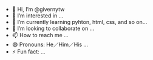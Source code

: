 - 👋 Hi, I’m @givernytw
- 👀 I’m interested in ...
- 🌱 I’m currently learning pyhton, html, css, and so on...
- 💞️ I’m looking to collaborate on ...
- 📫 How to reach me ...
- 😄 Pronouns:  He／Him／His ...
- ⚡ Fun fact: ...



<!---
givernytw/givernytw is a ✨ special ✨ repository because its `README.md` (this file) appears on your GitHub profile.
You can click the Preview link to take a look at your changes.
--->

<!---
GitHub常見語法
主要語法類同markdown
https://docs.github.com/en/get-started/writing-on-github/getting-started-with-writing-and-formatting-on-github/basic-writing-and-formatting-syntax

GitHub shortctus
https://docs.github.com/en/get-started/accessibility/keyboard-shortcuts

**This is bold text**  #粗體
_This text is italicized_  #斜體
~~This was mistaken text~~  #刪除線
**This text is _extremely_ important**  #粗體中間帶斜體
***All this text is important***  #全粗斜體
This is a <sub>subscript</sub> text  #下標
This is a <sup>superscript</sup> text  #上標

> Text that is a quote  #引用

Use `git status` to list all new or modified files that haven't yet been committed.  #``裡面的字會被特別突顯
Some basic Git commands are:  #``` ```裡面的全部都會被突顯
```
git status
git add
git commit
```

Color mode:  #顯示顏色，但色碼也一樣會顯示，其中``只是為了引用
Color	Syntax	Example	Output
HEX	`#RRGGBB`	`#0969DA`	
RGB	`rgb(R,G,B)`	`rgb(9, 105, 218)`	
HSL	`hsl(H,S,L)`	`hsl(212, 92%, 45%)`	

Link:
This site was built using [GitHub Pages](https://pages.github.com/).  #中括號是文字，小括號是link位置
[Contribution guidelines for this project](docs/CONTRIBUTING.md)  #也可以連結倉庫，其一目錄./，或者根目錄../都可使用
#也可以連結文件內的section，要做為被連結的地方使用#或##，但文件不能格式化/UTF-8碼/連續空格，連結位置若為字串，其空格用-來連接
#若有相同文字分別被連結，第二個的連結位置尾巴要加上-1，第三個-2，類推
#越多的#代表越小的標

# Example headings

## Sample Section

## This'll  be a Helpful Section About the Greek Letter
A heading containing characters not allowed in fragments, UTF-8 characters, two consecutive spaces between the first and second words, and formatting.

## This heading is not unique in the file

TEXT 1

## This heading is not unique in the file

TEXT 2

# Links to the example headings above

Link to the sample section: [Link Text](#sample-section).

Link to the helpful section: [Link Text](#thisll--be-a-helpful-section-about-the-greek-letter).

Link to the first non-unique section: [Link Text](#this-heading-is-not-unique-in-the-file).

Link to the second non-unique section: [Link Text](#this-heading-is-not-unique-in-the-file-1).

#也可以設錨點做連結，使用<a name="XXX"></a>的語法，XXX即為連結名稱
# Section Heading

Some body text of this section.

<a name="my-custom-anchor-point"></a>
Some text I want to provide a direct link to, but which doesn't have its own heading.

(… more content…)

[A link to that custom anchor](#my-custom-anchor-point)

#可插入連結圖片，用!開頭，[]描述，()圖片位置
![Screenshot of a comment on a GitHub issue showing an image, added in the Markdown, of an Octocat smiling and raising a tentacle.](https://myoctocat.com/assets/images/base-octocat.svg)

#List:
#用+ / - / * 這三種都可以
#用1. / 2. / 3. 則依數字list

#Task list:
#這個就是前面會加上有沒有勾勾這種，使用- []，-跟[]中間要有一個空格
- [x] #739
- [ ] https://github.com/octo-org/octo-repo/issues/740
- [ ] Add delight to the experience when all tasks are complete :tada:

#cue人或團隊使用@user
@givernytw

#Emojis，使用::，:中間打上emoji code，不過這個大概要查表，打冒號隨便加字就會有list可選
:+1:  #讚
:tada:  #拉炮
:shipit:  #登對？？

#Footnotes，使用[^1]
You ar so GREAT[^1].
[^1]: really great or not?

#Alerts有五種，善加利用應該不錯
> [!NOTE]
> Useful information that users should know, even when skimming content.

> [!TIP]
> Helpful advice for doing things better or more easily.

> [!IMPORTANT]
> Key information users need to know to achieve their goal.

> [!WARNING]
> Urgent info that needs immediate user attention to avoid problems.

> [!CAUTION]
> Advises about risks or negative outcomes of certain actions.

#跳脫markdown格式用\，ex. \*XXXXX\*，每個要跳脫的markdown語法前都要加

--->
<!--
#註解用<!-- XXXXX -->
<!--
#可多行註解
-->
